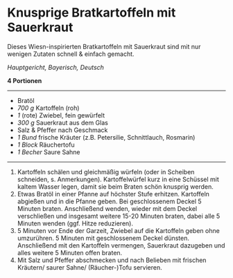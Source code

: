 # Knusprige Bratkartoffeln mit Sauerkraut

Dieses Wiesn-inspirierten Bratkartoffeln mit Sauerkraut sind mit nur wenigen Zutaten schnell & einfach gemacht.

*Hauptgericht, Bayerisch, Deutsch*

**4 Portionen**

---

- Bratöl
- *700 g* Kartoffeln (roh)
- *1* (rote) Zwiebel, fein gewürfelt
- *300 g* Sauerkraut aus dem Glas
- Salz & Pfeffer nach Geschmack
- *1 Bund* frische Kräuter (z.B. Petersilie, Schnittlauch, Rosmarin)
- *1 Block* Räuchertofu
- *1 Becher* Saure Sahne

---

1. Kartoffeln schälen und gleichmäßig würfeln (oder in Scheiben schneiden, s. Anmerkungen). Kartoffelwürfel kurz in eine Schüssel mit kaltem Wasser legen, damit sie beim Braten schön knusprig werden.
2. Etwas Bratöl in einer Pfanne auf höchster Stufe erhitzen. Kartoffeln abgießen und in die Pfanne geben. Bei geschlossenem Deckel 5 Minuten braten. Anschließend wenden, wieder mit dem Deckel verschließen und insgesamt weitere 15-20 Minuten braten, dabei alle 5 Minuten wenden (ggf. Hitze reduzieren).
3. 5 Minuten vor Ende der Garzeit, Zwiebel auf die Kartoffeln geben ohne umzurühren. 5 Minuten mit geschlossenem Deckel dünsten. Anschließend mit den Kartoffeln vermengen, Sauerkraut dazugeben und alles weitere 5 Minuten offen braten.
4. Mit Salz und Pfeffer abschmecken und nach Belieben mit frischen Kräutern/ saurer Sahne/ (Räucher-)Tofu servieren.